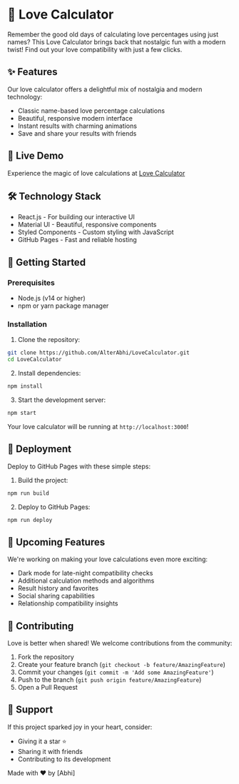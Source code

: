 # 💖 Love Calculator

Remember the good old days of calculating love percentages using just names? This Love Calculator brings back that nostalgic fun with a modern twist! Find out your love compatibility with just a few clicks.

## ✨ Features

Our love calculator offers a delightful mix of nostalgia and modern technology:

- Classic name-based love percentage calculations
- Beautiful, responsive modern interface
- Instant results with charming animations
- Save and share your results with friends

## 🚀 Live Demo

Experience the magic of love calculations at [Love Calculator](https://AlterAbhi.github.io/LoveCalculator)

## 🛠️ Technology Stack

- React.js - For building our interactive UI
- Material UI - Beautiful, responsive components
- Styled Components - Custom styling with JavaScript
- GitHub Pages - Fast and reliable hosting

## 📱 Getting Started

### Prerequisites

- Node.js (v14 or higher)
- npm or yarn package manager

### Installation

1. Clone the repository:
```bash
git clone https://github.com/AlterAbhi/LoveCalculator.git
cd LoveCalculator
```

2. Install dependencies:
```bash
npm install
```

3. Start the development server:
```bash
npm start
```

Your love calculator will be running at `http://localhost:3000`!

## 🚀 Deployment

Deploy to GitHub Pages with these simple steps:

1. Build the project:
```bash
npm run build
```

2. Deploy to GitHub Pages:
```bash
npm run deploy
```

## 🎯 Upcoming Features

We're working on making your love calculations even more exciting:

- Dark mode for late-night compatibility checks
- Additional calculation methods and algorithms
- Result history and favorites
- Social sharing capabilities
- Relationship compatibility insights

## 🤝 Contributing

Love is better when shared! We welcome contributions from the community:

1. Fork the repository
2. Create your feature branch (`git checkout -b feature/AmazingFeature`)
3. Commit your changes (`git commit -m 'Add some AmazingFeature'`)
4. Push to the branch (`git push origin feature/AmazingFeature`)
5. Open a Pull Request

## 💖 Support

If this project sparked joy in your heart, consider:
- Giving it a star ⭐
- Sharing it with friends
- Contributing to its development

Made with ❤️ by [Abhi]
